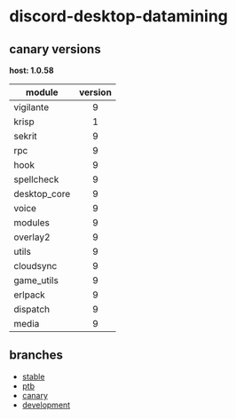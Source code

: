 # discord-desktop-datamining

## canary versions

**host: 1.0.58**

| module | version |
| ------ | :-----: |
| vigilante | 9 |
| krisp | 1 |
| sekrit | 9 |
| rpc | 9 |
| hook | 9 |
| spellcheck | 9 |
| desktop_core | 9 |
| voice | 9 |
| modules | 9 |
| overlay2 | 9 |
| utils | 9 |
| cloudsync | 9 |
| game_utils | 9 |
| erlpack | 9 |
| dispatch | 9 |
| media | 9 |

## branches

- [stable](https://github.com/OpenAsar/discord-desktop-datamining/tree/stable)
- [ptb](https://github.com/OpenAsar/discord-desktop-datamining/tree/ptb)
- [canary](https://github.com/OpenAsar/discord-desktop-datamining/tree/canary)
- [development](https://github.com/OpenAsar/discord-desktop-datamining/tree/development)